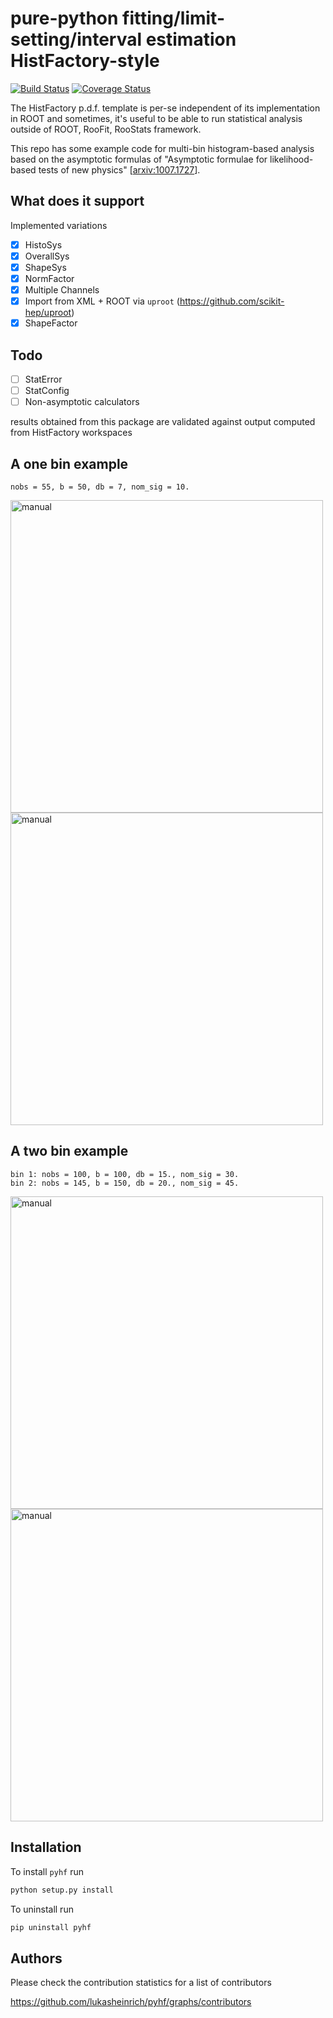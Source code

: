 # pure-python fitting/limit-setting/interval estimation HistFactory-style

[![Build Status](https://travis-ci.org/lukasheinrich/pyhf.svg?branch=master)](https://travis-ci.org/lukasheinrich/pyhf)
[![Coverage Status](https://coveralls.io/repos/github/lukasheinrich/pyhf/badge.svg?branch=master)](https://coveralls.io/github/lukasheinrich/pyhf?branch=master)

The HistFactory p.d.f. template is per-se independent of its implementation in ROOT and sometimes, it's useful to be able to run statistical analysis outside
of ROOT, RooFit, RooStats framework.

This repo has some example code for multi-bin histogram-based analysis based on the asymptotic formulas of "Asymptotic formulae for likelihood-based tests of new physics" [[arxiv:1007.1727](https://arxiv.org/abs/1007.1727)].

## What does it support

Implemented variations
- [x] HistoSys
- [x] OverallSys
- [x] ShapeSys
- [x] NormFactor
- [x] Multiple Channels
- [x] Import from XML + ROOT via `uproot` (https://github.com/scikit-hep/uproot)
- [x] ShapeFactor

## Todo
- [ ] StatError
- [ ] StatConfig
- [ ] Non-asymptotic calculators

results obtained from this package are validated against output computed from HistFactory workspaces

## A one bin example

```
nobs = 55, b = 50, db = 7, nom_sig = 10.
```

<img src="docs/img/manual_1bin_55_50_7.png" alt="manual" width="500"/>
<img src="docs/img/hfh_1bin_55_50_7.png" alt="manual" width="500"/>


## A two bin example

```
bin 1: nobs = 100, b = 100, db = 15., nom_sig = 30.
bin 2: nobs = 145, b = 150, db = 20., nom_sig = 45.
```

<img src="docs/img/manual_2_bin_100.0_145.0_100.0_150.0_15.0_20.0_30.0_45.0.png" alt="manual" width="500"/>
<img src="docs/img/hfh_2_bin_100.0_145.0_100.0_150.0_15.0_20.0_30.0_45.0.png" alt="manual" width="500"/>

## Installation
To install `pyhf` run
```bash
python setup.py install
```
To uninstall run
```bash
pip uninstall pyhf
```

## Authors

Please check the contribution statistics for a list of contributors

https://github.com/lukasheinrich/pyhf/graphs/contributors
